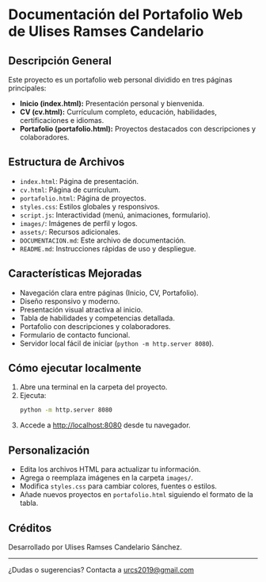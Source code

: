 # Documentación del Portafolio Web de Ulises Ramses Candelario

## Descripción General
Este proyecto es un portafolio web personal dividido en tres páginas principales:
- **Inicio (index.html):** Presentación personal y bienvenida.
- **CV (cv.html):** Currículum completo, educación, habilidades, certificaciones e idiomas.
- **Portafolio (portafolio.html):** Proyectos destacados con descripciones y colaboradores.

## Estructura de Archivos
- `index.html`: Página de presentación.
- `cv.html`: Página de currículum.
- `portafolio.html`: Página de proyectos.
- `styles.css`: Estilos globales y responsivos.
- `script.js`: Interactividad (menú, animaciones, formulario).
- `images/`: Imágenes de perfil y logos.
- `assets/`: Recursos adicionales.
- `DOCUMENTACION.md`: Este archivo de documentación.
- `README.md`: Instrucciones rápidas de uso y despliegue.

## Características Mejoradas
- Navegación clara entre páginas (Inicio, CV, Portafolio).
- Diseño responsivo y moderno.
- Presentación visual atractiva al inicio.
- Tabla de habilidades y competencias detallada.
- Portafolio con descripciones y colaboradores.
- Formulario de contacto funcional.
- Servidor local fácil de iniciar (`python -m http.server 8080`).

## Cómo ejecutar localmente
1. Abre una terminal en la carpeta del proyecto.
2. Ejecuta:
   ```bash
   python -m http.server 8080
   ```
3. Accede a [http://localhost:8080](http://localhost:8080) desde tu navegador.

## Personalización
- Edita los archivos HTML para actualizar tu información.
- Agrega o reemplaza imágenes en la carpeta `images/`.
- Modifica `styles.css` para cambiar colores, fuentes o estilos.
- Añade nuevos proyectos en `portafolio.html` siguiendo el formato de la tabla.

## Créditos
Desarrollado por Ulises Ramses Candelario Sánchez.

---
¿Dudas o sugerencias? Contacta a urcs2019@gmail.com
